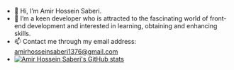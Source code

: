 
-   👋 Hi, I’m Amir Hossein Saberi.
- 👀 I’m a keen developer who is attracted to the fascinating world of front-end development and interested in learning, obtaining and enhancing skills.
- 📫 Contact me through my email address: amirhosseinsaberi1376@gmail.com
- [![Amir Hossein Saberi's GitHub stats](https://github-readme-stats.vercel.app/api?username=amirhosseinsaberi1376&show_icon-true&theme=dark)](https://github.com/anuraghazra/github-readme-stats)

